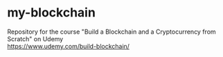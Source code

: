 # my-blockchain<br>
Repository for the course "Build a Blockchain and a Cryptocurrency from Scratch" on Udemy<br>
https://www.udemy.com/build-blockchain/
